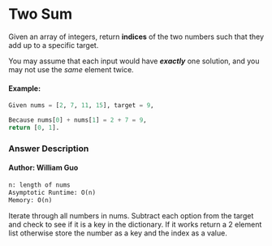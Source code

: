 # Two Sum

Given an array of integers, return **indices** of the two numbers such that they add up to a specific target.

You may assume that each input would have ***exactly*** one solution, and you may not use the *same* element twice.

#### Example:
```python
Given nums = [2, 7, 11, 15], target = 9,

Because nums[0] + nums[1] = 2 + 7 = 9,
return [0, 1].
```


### Answer Description
#### Author: William Guo
```python
n: length of nums
Asymptotic Runtime: O(n)
Memory: O(n)
```

Iterate through all numbers in nums. Subtract each option from the target and check to see if it is a key in the dictionary. If it works return a 2 element list otherwise store the number as a key and the index as a value.
